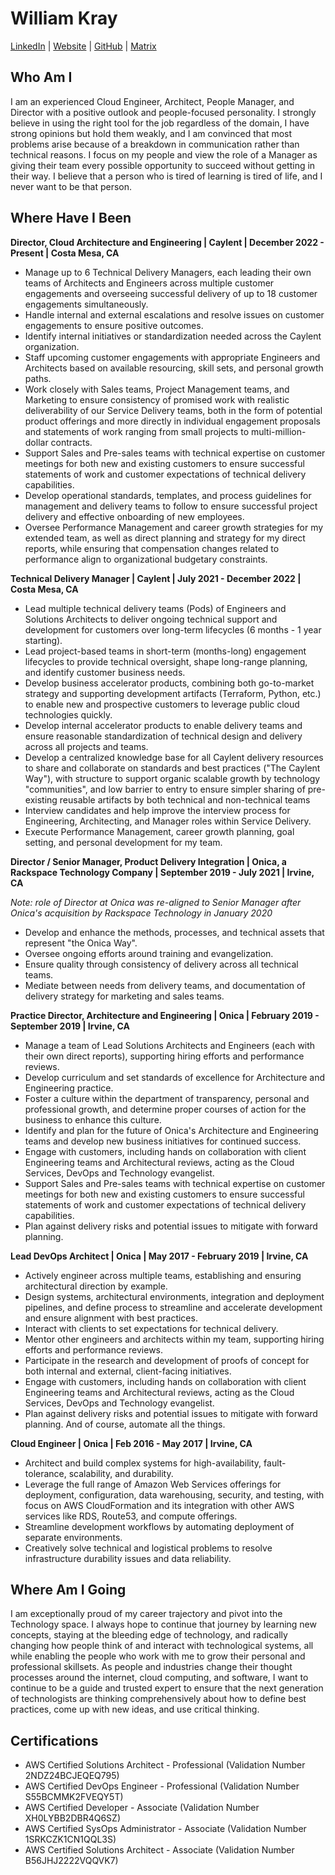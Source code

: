 # William Kray
[LinkedIn](https://www.linkedin.com/in/williamkray) | [Website](https://www.kray.pw/) | [GitHub](https://github.com/williamkray) | [Matrix](https://matrix.to/#/@william:mssj.me)

## Who Am I

I am an experienced Cloud Engineer, Architect, People Manager, and Director with a positive outlook and people-focused
personality. I strongly believe in using the right tool for the job regardless of the domain, I have strong opinions but
hold them weakly, and I am convinced that most problems arise because of a breakdown in communication rather than
technical reasons. I focus on my people and view the role of a Manager as giving their team every possible opportunity
to succeed without getting in their way. I believe that a person who is tired of learning is tired of life, and I never
want to be that person.

## Where Have I Been

**Director, Cloud Architecture and Engineering | Caylent | December 2022 - Present | Costa Mesa, CA**

  * Manage up to 6 Technical Delivery Managers, each leading their own teams of Architects and Engineers across
    multiple customer engagements and overseeing successful delivery of up to 18 customer engagements simultaneously.
  * Handle internal and external escalations and resolve issues on customer engagements to ensure positive outcomes.
  * Identify internal initiatives or standardization needed across the Caylent organization. 
  * Staff upcoming customer engagements with appropriate Engineers and Architects based on available resourcing, skill
    sets, and personal growth paths.
  * Work closely with Sales teams, Project Management teams, and Marketing to ensure consistency of promised work with
    realistic deliverability of our Service Delivery teams, both in the form of potential product offerings and more
    directly in individual engagement proposals and statements of work ranging from small projects to
    multi-million-dollar contracts.
  * Support Sales and Pre-sales teams with technical expertise on customer meetings for both new and existing customers
    to ensure successful statements of work and customer expectations of technical delivery capabilities.
  * Develop operational standards, templates, and process guidelines for management and delivery teams to follow to
    ensure successful project delivery and effective onboarding of new employees.
  * Oversee Performance Management and career growth strategies for my extended team, as well as direct planning and
    strategy for my direct reports, while ensuring that compensation changes related to performance align to
    organizational budgetary constraints.

**Technical Delivery Manager | Caylent | July 2021 - December 2022 | Costa Mesa, CA**

  * Lead multiple technical delivery teams (Pods) of Engineers and Solutions Architects to deliver ongoing technical
    support and development for customers over long-term lifecycles (6 months - 1 year starting).
  * Lead project-based teams in short-term (months-long) engagement lifecycles to provide technical oversight, shape
    long-range planning, and identify customer business needs.
  * Develop business accelerator products, combining both go-to-market strategy and supporting development artifacts
    (Terraform, Python, etc.) to enable new and prospective customers to leverage public cloud technologies quickly.
  * Develop internal accelerator products to enable delivery teams and ensure reasonable standardization of technical
    design and delivery across all projects and teams.
  * Develop a centralized knowledge base for all Caylent delivery resources to share and collaborate on standards and
    best practices ("The Caylent Way"), with structure to support organic scalable growth by technology "communities",
    and low barrier to entry to ensure simpler sharing of pre-existing reusable artifacts by both technical and
    non-technical teams
  * Interview candidates and help improve the interview process for Engineering, Architecting, and Manager roles within
    Service Delivery.
  * Execute Performance Management, career growth planning, goal setting, and personal development for my team.

**Director / Senior Manager, Product Delivery Integration | Onica, a Rackspace Technology Company | September 2019 -
July 2021 | Irvine, CA**

*Note: role of Director at Onica was re-aligned to Senior Manager after Onica's acquisition by Rackspace Technology in
January 2020*

  * Develop and enhance the methods, processes, and technical assets that represent "the Onica Way".
  * Oversee ongoing efforts around training and evangelization.
  * Ensure quality through consistency of delivery across all technical teams.
  * Mediate between needs from delivery teams, and documentation of delivery strategy for marketing and sales teams.


**Practice Director, Architecture and Engineering | Onica | February 2019 - September 2019 | Irvine, CA**

  * Manage a team of Lead Solutions Architects and Engineers (each with their own direct reports), supporting hiring
    efforts and performance reviews. 
  * Develop curriculum and set standards of excellence for Architecture and Engineering practice. 
  * Foster a culture within the department of transparency, personal and professional growth, and determine proper
    courses of action for the business to enhance this culture. 
  * Identify and plan for the future of Onica's Architecture and Engineering teams and develop new business initiatives
    for continued success. 
  * Engage with customers, including hands on collaboration with client Engineering teams and Architectural reviews,
    acting as the Cloud Services, DevOps and Technology evangelist. 
  * Support Sales and Pre-sales teams with technical expertise on customer meetings for both new and existing customers
    to ensure successful statements of work and customer expectations of technical delivery capabilities.
  * Plan against delivery risks and potential issues to mitigate with forward planning. 

**Lead DevOps Architect | Onica | May 2017 - February 2019 | Irvine, CA**

  * Actively engineer across multiple teams, establishing and ensuring architectural direction by example.
  * Design systems, architectural environments, integration and deployment pipelines, and define process to streamline
    and accelerate development and ensure alignment with best practices.
  * Interact with clients to set expectations for technical delivery.
  * Mentor other engineers and architects within my team, supporting hiring efforts and performance reviews.
  * Participate in the research and development of proofs of concept for both internal and external, client-facing
    initiatives.
  * Engage with customers, including hands on collaboration with client Engineering teams and Architectural reviews,
    acting as the Cloud Services, DevOps and Technology evangelist.
  * Plan against delivery risks and potential issues to mitigate with forward planning. And of course, automate all the
    things.

**Cloud Engineer | Onica | Feb 2016 - May 2017 | Irvine, CA**

  * Architect and build complex systems for high-availability, fault-tolerance, scalability, and durability.
  * Leverage the full range of Amazon Web Services offerings for deployment, configuration, data warehousing, security,
    and testing, with focus on AWS CloudFormation and its integration with other AWS services like RDS, Route53, and
    compute offerings.
  * Streamline development workflows by automating deployment of separate environments.
  * Creatively solve technical and logistical problems to resolve infrastructure durability issues and data reliability.


## Where Am I Going

I am exceptionally proud of my career trajectory and pivot into the Technology space. I always hope to continue that
journey by learning new concepts, staying at the bleeding edge of technology, and radically changing how people think of
and interact with technological systems, all while enabling the people who work with me to grow their personal and
professional skillsets. As people and industries change their thought processes around the internet, cloud computing,
and software, I want to continue to be a guide and trusted expert to ensure that the next generation of technologists
are thinking comprehensively about how to define best practices, come up with new ideas, and use critical thinking.

## Certifications

  * AWS Certified Solutions Architect - Professional (Validation Number 2NDZ24BCJEQEQ795)
  * AWS Certified DevOps Engineer - Professional (Validation Number S55BCMMK2FVEQY5T)
  * AWS Certified Developer - Associate (Validation Number XH0LYBB2DBR4Q6SZ)
  * AWS Certified SysOps Administrator - Associate (Validation Number 1SRKCZK1CN1QQL3S)
  * AWS Certified Solutions Architect - Associate (Validation Number B56JHJ2222VQQVK7)

